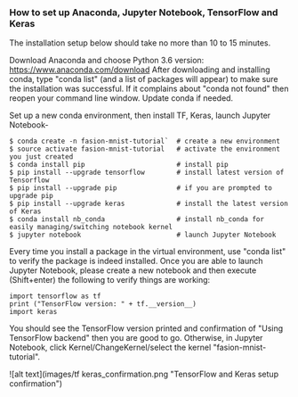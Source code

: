 ### How to set up Anaconda, Jupyter Notebook, TensorFlow and Keras

The installation setup below should take no more than 10 to 15 minutes. 

Download Anaconda and choose Python 3.6 version: https://www.anaconda.com/download 
After downloading and installing conda, type "conda list" (and a list of packages will appear) to make sure the installation was successful. If it complains about "conda not found" then reopen your command line window. Update conda if needed. 

Set up a new conda environment, then install TF, Keras, launch Jupyter Notebook- 

```
$ conda create -n fasion-mnist-tutorial`  # create a new environment  
$ source activate fasion-mnist-tutorial   # activate the environment you just created 
$ conda install pip                       # install pip  
$ pip install --upgrade tensorflow        # install latest version of Tensorflow 
$ pip install --upgrade pip               # if you are prompted to upgrade pip 
$ pip install --upgrade keras             # install the latest version of Keras 
$ conda install nb_conda                  # install nb_conda for easily managing/switching notebook kernel 
$ jupyter notebook                        # launch Jupyter Notebook 
```
Every time you install a package in the virtual environment, use "conda list" to verify the package is indeed installed. 
Once you are able to launch Jupyter Notebook, please create a new notebook and then execute (Shift+enter) 
the following to verify things are working:  

```
import tensorflow as tf 
print ("TensorFlow version: " + tf.__version__) 
import keras 
```
 
You should see the TensorFlow version printed and confirmation of "Using TensorFlow backend" then you are good to go. 
Otherwise, in Jupyter Notebook, click Kernel/ChangeKernel/select the kernel "fasion-mnist-tutorial". 

![alt text](images/tf keras_confirmation.png "TensorFlow and Keras setup confirmation")
